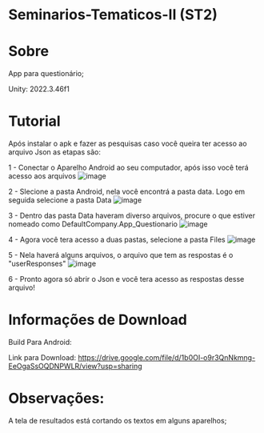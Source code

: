 # Seminarios-Tematicos-II (ST2)

# Sobre
App para questionário; 

Unity: 2022.3.46f1

# Tutorial
Após instalar o apk e fazer as pesquisas caso você queira ter acesso ao arquivo Json as etapas são:

1 - Conectar o Aparelho Android ao seu computador, após isso você terá acesso aos arquivos
![image](https://github.com/user-attachments/assets/d405d81b-0cf2-4a81-95fe-8cd8107c14c3)

2 - Slecione a pasta Android, nela você encontrá a pasta data. Logo em seguida selecione a pasta Data
![image](https://github.com/user-attachments/assets/96402ecc-3927-4bb3-b7dd-505b46126844)

3 - Dentro das pasta Data haveram diverso arquivos, procure o que estiver nomeado como DefaultCompany.App_Questionario
![image](https://github.com/user-attachments/assets/30810a0c-b9f7-4243-9849-f3f9f1314253)

4 - Agora você tera acesso a duas pastas, selecione a pasta Files
![image](https://github.com/user-attachments/assets/e24c2b3a-2326-4a36-a9b7-e97900b47983)

5 - Nela haverá alguns arquivos, o arquivo que tem as respostas é o "userResponses"
![image](https://github.com/user-attachments/assets/dba5efa2-c723-4110-972c-eb3c30404681)

6 - Pronto agora só abrir o Json e você tera acesso as respostas desse arquivo!


# Informações de Download
Build Para Android:

Link para Download: https://drive.google.com/file/d/1b0OI-o9r3QnNkmng-EeOgaSsOQDNPWLR/view?usp=sharing

# Observações:

A tela de resultados está cortando os textos em alguns aparelhos;
